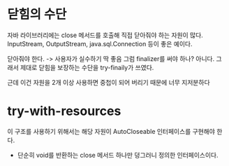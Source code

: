 # 닫힘의 수단
자바 라이브러리에는 close 메서드를 호출해 직접 닫아줘야 하는 자원이 많다. InputStream, OutputStream, java.sql.Connection 등이 좋은 예이다. 

닫아줘야 한다. -> 사용자가 실수하기 딱 좋음 그럼 finalizer를 써야 하나? 아니다. 그래서 제대로 닫힘을 보장하는 수단을 try-finaily가 쓰였다. 

근데 이건 자원을 2개 이상 사용하면 중첩이 되어 버리기 때문에 너무 지저분하다 

# try-with-resources
이 구조를 사용하기 위해서는 해당 자원이 AutoCloseable 인터페이스를 구현해야 한다. 
- 단순히 void를 반환하는 close 메서드 하나만 덩그러니 정의한 인터페이스이다. 